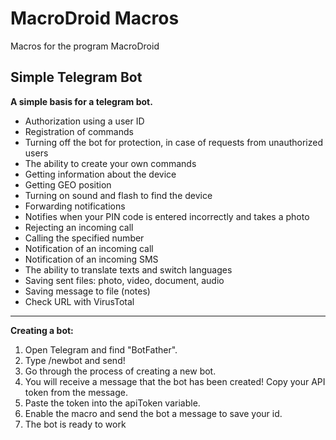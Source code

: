 # MacroDroid Macros
Macros for the program MacroDroid

## Simple Telegram Bot
**A simple basis for a telegram bot.**
- Authorization using a user ID
- Registration of commands
- Turning off the bot for protection, in case of requests from unauthorized users
- The ability to create your own commands
- Getting information about the device
- Getting GEO position
- Turning on sound and flash to find the device
- Forwarding notifications
- Notifies when your PIN code is entered incorrectly and takes a photo
- Rejecting an incoming call
- Calling the specified number
- Notification of an incoming call
- Notification of an incoming SMS
- The ability to translate texts and switch languages
- Saving sent files: photo, video, document, audio
- Saving message to file (notes)
- Check URL with VirusTotal
---
**Creating a bot:**
1. Open Telegram and find "BotFather".
2. Type /newbot and send!
3. Go through the process of creating a new bot.
4. You will receive a message that the bot has been created! Copy your API token from the message.
5. Paste the token into the apiToken variable.
6. Enable the macro and send the bot a message to save your id.
7. The bot is ready to work
